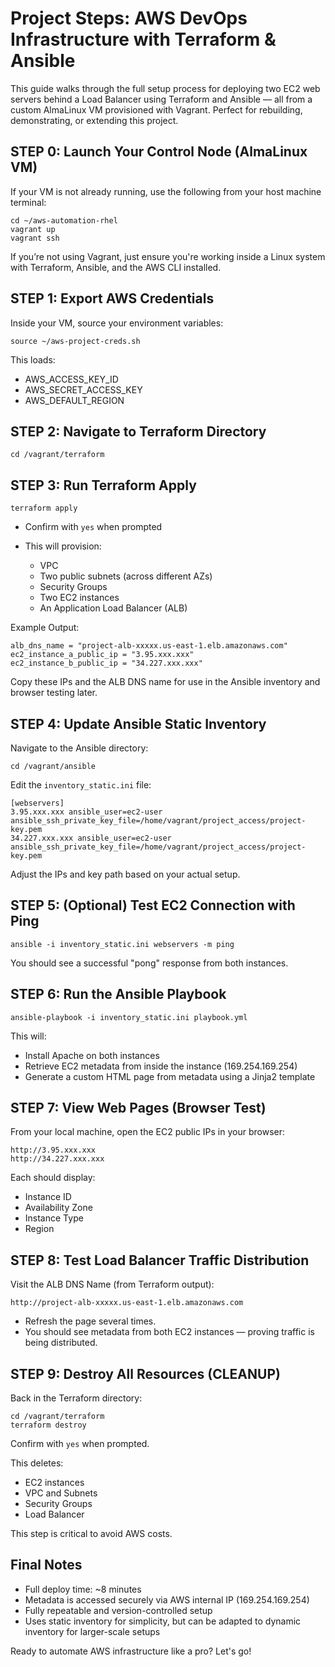 # Project Steps: AWS DevOps Infrastructure with Terraform & Ansible

This guide walks through the full setup process for deploying two EC2 web servers behind a Load Balancer using Terraform and Ansible — all from a custom AlmaLinux VM provisioned with Vagrant. Perfect for rebuilding, demonstrating, or extending this project.

## STEP 0: Launch Your Control Node (AlmaLinux VM)

If your VM is not already running, use the following from your host machine terminal:

```
cd ~/aws-automation-rhel
vagrant up
vagrant ssh
```

If you’re not using Vagrant, just ensure you're working inside a Linux system with Terraform, Ansible, and the AWS CLI installed.

## STEP 1: Export AWS Credentials

Inside your VM, source your environment variables:

```
source ~/aws-project-creds.sh
```

This loads:

* AWS\_ACCESS\_KEY\_ID
* AWS\_SECRET\_ACCESS\_KEY
* AWS\_DEFAULT\_REGION

## STEP 2: Navigate to Terraform Directory

```
cd /vagrant/terraform
```

## STEP 3: Run Terraform Apply

```
terraform apply
```

* Confirm with `yes` when prompted
* This will provision:

  * VPC
  * Two public subnets (across different AZs)
  * Security Groups
  * Two EC2 instances
  * An Application Load Balancer (ALB)

Example Output:

```
alb_dns_name = "project-alb-xxxxx.us-east-1.elb.amazonaws.com"
ec2_instance_a_public_ip = "3.95.xxx.xxx"
ec2_instance_b_public_ip = "34.227.xxx.xxx"
```

Copy these IPs and the ALB DNS name for use in the Ansible inventory and browser testing later.

## STEP 4: Update Ansible Static Inventory

Navigate to the Ansible directory:

```
cd /vagrant/ansible
```

Edit the `inventory_static.ini` file:

```
[webservers]
3.95.xxx.xxx ansible_user=ec2-user ansible_ssh_private_key_file=/home/vagrant/project_access/project-key.pem
34.227.xxx.xxx ansible_user=ec2-user ansible_ssh_private_key_file=/home/vagrant/project_access/project-key.pem
```

Adjust the IPs and key path based on your actual setup.

## STEP 5: (Optional) Test EC2 Connection with Ping

```
ansible -i inventory_static.ini webservers -m ping
```

You should see a successful "pong" response from both instances.

## STEP 6: Run the Ansible Playbook

```
ansible-playbook -i inventory_static.ini playbook.yml
```

This will:

* Install Apache on both instances
* Retrieve EC2 metadata from inside the instance (169.254.169.254)
* Generate a custom HTML page from metadata using a Jinja2 template

## STEP 7: View Web Pages (Browser Test)

From your local machine, open the EC2 public IPs in your browser:

```
http://3.95.xxx.xxx
http://34.227.xxx.xxx
```

Each should display:

* Instance ID
* Availability Zone
* Instance Type
* Region

## STEP 8: Test Load Balancer Traffic Distribution

Visit the ALB DNS Name (from Terraform output):

```
http://project-alb-xxxxx.us-east-1.elb.amazonaws.com
```

* Refresh the page several times.
* You should see metadata from both EC2 instances — proving traffic is being distributed.

## STEP 9: Destroy All Resources (CLEANUP)

Back in the Terraform directory:

```
cd /vagrant/terraform
terraform destroy
```

Confirm with `yes` when prompted.

This deletes:

* EC2 instances
* VPC and Subnets
* Security Groups
* Load Balancer

This step is critical to avoid AWS costs.

## Final Notes

* Full deploy time: \~8 minutes
* Metadata is accessed securely via AWS internal IP (169.254.169.254)
* Fully repeatable and version-controlled setup
* Uses static inventory for simplicity, but can be adapted to dynamic inventory for larger-scale setups

Ready to automate AWS infrastructure like a pro? Let's go!

